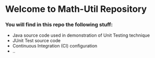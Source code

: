 # Welcome to Math-Util Repository

### You will find in this repo the following stuff:
* Java source code used in demonstration of Unit Testing technique
* JUnit Test source code
* Continuous Integration (CI) configuration
* ..